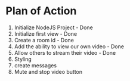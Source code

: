 # Plan of Action

1. Initialize NodeJS Project - Done
2. Initialize first view - Done
3. Create a room id - Done
4. Add the ability to view our own video - Done
5. Allow others to stream their video - Done
6. Styling
7. create messages
8. Mute and stop video button
